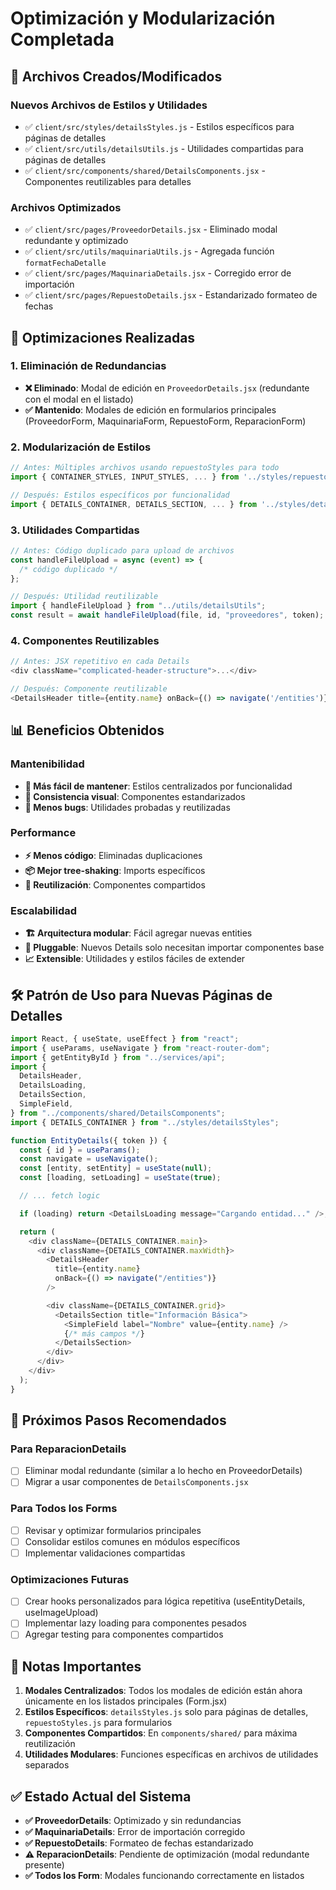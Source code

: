 # Optimización y Modularización Completada

## 📁 Archivos Creados/Modificados

### Nuevos Archivos de Estilos y Utilidades

- ✅ `client/src/styles/detailsStyles.js` - Estilos específicos para páginas de detalles
- ✅ `client/src/utils/detailsUtils.js` - Utilidades compartidas para páginas de detalles
- ✅ `client/src/components/shared/DetailsComponents.jsx` - Componentes reutilizables para detalles

### Archivos Optimizados

- ✅ `client/src/pages/ProveedorDetails.jsx` - Eliminado modal redundante y optimizado
- ✅ `client/src/utils/maquinariaUtils.js` - Agregada función `formatFechaDetalle`
- ✅ `client/src/pages/MaquinariaDetails.jsx` - Corregido error de importación
- ✅ `client/src/pages/RepuestoDetails.jsx` - Estandarizado formateo de fechas

## 🎯 Optimizaciones Realizadas

### 1. Eliminación de Redundancias

- **❌ Eliminado**: Modal de edición en `ProveedorDetails.jsx` (redundante con el modal en el listado)
- **✅ Mantenido**: Modales de edición en formularios principales (ProveedorForm, MaquinariaForm, RepuestoForm, ReparacionForm)

### 2. Modularización de Estilos

```javascript
// Antes: Múltiples archivos usando repuestoStyles para todo
import { CONTAINER_STYLES, INPUT_STYLES, ... } from '../styles/repuestoStyles';

// Después: Estilos específicos por funcionalidad
import { DETAILS_CONTAINER, DETAILS_SECTION, ... } from '../styles/detailsStyles';
```

### 3. Utilidades Compartidas

```javascript
// Antes: Código duplicado para upload de archivos
const handleFileUpload = async (event) => {
  /* código duplicado */
};

// Después: Utilidad reutilizable
import { handleFileUpload } from "../utils/detailsUtils";
const result = await handleFileUpload(file, id, "proveedores", token);
```

### 4. Componentes Reutilizables

```javascript
// Antes: JSX repetitivo en cada Details
<div className="complicated-header-structure">...</div>

// Después: Componente reutilizable
<DetailsHeader title={entity.name} onBack={() => navigate('/entities')} />
```

## 📊 Beneficios Obtenidos

### Mantenibilidad

- **🔧 Más fácil de mantener**: Estilos centralizados por funcionalidad
- **🎨 Consistencia visual**: Componentes estandarizados
- **🐛 Menos bugs**: Utilidades probadas y reutilizadas

### Performance

- **⚡ Menos código**: Eliminadas duplicaciones
- **📦 Mejor tree-shaking**: Imports específicos
- **🔄 Reutilización**: Componentes compartidos

### Escalabilidad

- **🏗️ Arquitectura modular**: Fácil agregar nuevas entities
- **🔌 Pluggable**: Nuevos Details solo necesitan importar componentes base
- **📈 Extensible**: Utilidades y estilos fáciles de extender

## 🛠️ Patrón de Uso para Nuevas Páginas de Detalles

```javascript
import React, { useState, useEffect } from "react";
import { useParams, useNavigate } from "react-router-dom";
import { getEntityById } from "../services/api";
import {
  DetailsHeader,
  DetailsLoading,
  DetailsSection,
  SimpleField,
} from "../components/shared/DetailsComponents";
import { DETAILS_CONTAINER } from "../styles/detailsStyles";

function EntityDetails({ token }) {
  const { id } = useParams();
  const navigate = useNavigate();
  const [entity, setEntity] = useState(null);
  const [loading, setLoading] = useState(true);

  // ... fetch logic

  if (loading) return <DetailsLoading message="Cargando entidad..." />;

  return (
    <div className={DETAILS_CONTAINER.main}>
      <div className={DETAILS_CONTAINER.maxWidth}>
        <DetailsHeader
          title={entity.name}
          onBack={() => navigate("/entities")}
        />

        <div className={DETAILS_CONTAINER.grid}>
          <DetailsSection title="Información Básica">
            <SimpleField label="Nombre" value={entity.name} />
            {/* más campos */}
          </DetailsSection>
        </div>
      </div>
    </div>
  );
}
```

## 🚨 Próximos Pasos Recomendados

### Para ReparacionDetails

- [ ] Eliminar modal redundante (similar a lo hecho en ProveedorDetails)
- [ ] Migrar a usar componentes de `DetailsComponents.jsx`

### Para Todos los Forms

- [ ] Revisar y optimizar formularios principales
- [ ] Consolidar estilos comunes en módulos específicos
- [ ] Implementar validaciones compartidas

### Optimizaciones Futuras

- [ ] Crear hooks personalizados para lógica repetitiva (useEntityDetails, useImageUpload)
- [ ] Implementar lazy loading para componentes pesados
- [ ] Agregar testing para componentes compartidos

## 📝 Notas Importantes

1. **Modales Centralizados**: Todos los modales de edición están ahora únicamente en los listados principales (Form.jsx)
2. **Estilos Específicos**: `detailsStyles.js` solo para páginas de detalles, `repuestoStyles.js` para formularios
3. **Componentes Compartidos**: En `components/shared/` para máxima reutilización
4. **Utilidades Modulares**: Funciones específicas en archivos de utilidades separados

## ✅ Estado Actual del Sistema

- **✅ ProveedorDetails**: Optimizado y sin redundancias
- **✅ MaquinariaDetails**: Error de importación corregido
- **✅ RepuestoDetails**: Formateo de fechas estandarizado
- **⚠️ ReparacionDetails**: Pendiente de optimización (modal redundante presente)
- **✅ Todos los Form**: Modales funcionando correctamente en listados
